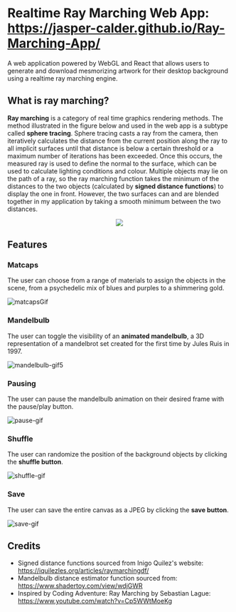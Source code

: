# Realtime Ray Marching Web App: https://jasper-calder.github.io/Ray-Marching-App/

A web application powered by WebGL and React that allows users to generate and download mesmorizing artwork for their desktop background using a realtime ray marching engine.

## What is ray marching?

<b>Ray marching</b> is a category of real time graphics rendering methods. The method illustrated in the figure below and used in the web app is a subtype called <b>sphere tracing</b>. Sphere tracing casts a ray from the camera, then iteratively calculates the distance from the current position along the ray to all implicit surfaces until that distance is below a certain threshold or a maximum number of iterations has been exceeded. Once this occurs, the measured ray is used to define the normal to the surface, which can be used to calculate lighting conditions and colour. Multiple objects may lie on the path of a ray, so the ray marching function takes the minimum of the distances to the two objects (calculated by <b>signed distance functions</b>) to display the one in front. However, the two surfaces can and are blended together in my application by taking a smooth minimum between the two distances.

<p align="center">
  <img src="https://adrianb.io/img/2016-10-01-raymarching/figure3.png" />
</p>

## Features

### Matcaps
The user can choose from a range of materials to assign the objects in the scene, from a psychedelic mix of blues and purples to a shimmering gold. 

![matcapsGif](https://user-images.githubusercontent.com/81532989/201606638-5f9acf34-c123-416c-9652-4664430edba7.gif)

### Mandelbulb
The user can toggle the visibility of an <b>animated mandelbulb</b>, a 3D representation of a mandelbrot set created for the first time by Jules Ruis in 1997.

![mandelbulb-gif5](https://user-images.githubusercontent.com/81532989/201610509-116bcb78-e317-4b11-bfa9-4234805f27fc.gif)

### Pausing
The user can pause the mandelbulb animation on their desired frame with the </b>pause/play button</b>.

![pause-gif](https://user-images.githubusercontent.com/81532989/201613940-b4b515c5-0d40-4541-9717-f5513fac18c6.gif)


### Shuffle
The user can randomize the position of the background objects by clicking the <b>shuffle button</b>.

![shuffle-gif](https://user-images.githubusercontent.com/81532989/201614167-019d2ba3-1afc-4fa5-b043-961696d0b033.gif)


### Save
The user can save the entire canvas as a JPEG by clicking the <b>save button</b>.

![save-gif](https://user-images.githubusercontent.com/81532989/201613351-89550c24-ac3e-4532-9a6d-7890b190c5db.gif)

## Credits

* Signed distance functions sourced from Inigo Quilez's website: https://iquilezles.org/articles/raymarchingdf/ 
* Mandelbulb distance estimator function sourced from: https://www.shadertoy.com/view/wdjGWR
* Inspired by Coding Adventure: Ray Marching by Sebastian Lague: https://www.youtube.com/watch?v=Cp5WWtMoeKg



